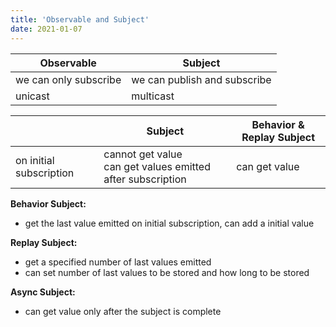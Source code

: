 ```yaml
---
title: 'Observable and Subject'
date: 2021-01-07
---
```


| Observable | Subject |
|---|---|
| we can only subscribe | we can publish and subscribe |
| unicast | multicast |

| | Subject | Behavior & Replay Subject |
|---|---|---|
| on initial subscription | cannot get value<br>can get values emitted after subscription | can get value |

**Behavior Subject:**
- get the last value emitted on initial subscription, can add a initial value

**Replay Subject:**
- get a specified number of last values emitted
- can set number of last values to be stored and how long to be stored

**Async Subject:**
- can get value only after the subject is complete
